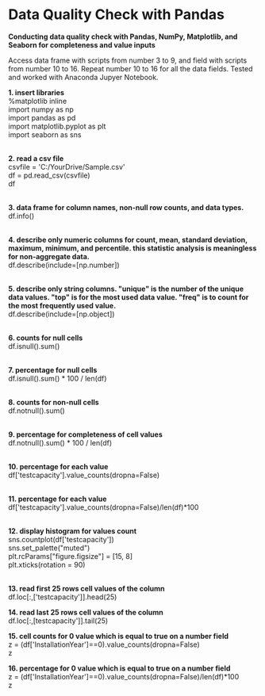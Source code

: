 # Data Quality Check with Pandas
**Conducting data quality check with Pandas, NumPy, Matplotlib, and Seaborn for completeness and value inputs**

Access data frame with scripts from number 3 to 9, and field with scripts from number 10 to 16. Repeat number 10 to 16 for all the data fields. Tested and worked with Anaconda Jupyer Notebook.   

**1. insert libraries**<br />
%matplotlib inline<br />
import numpy as np<br />
import pandas as pd<br />
import matplotlib.pyplot as plt<br />
import seaborn as sns<br /><br />

**2. read a csv file**<br />
csvfile = 'C:/YourDrive/Sample.csv'<br />
df = pd.read_csv(csvfile)<br />
df<br /><br />

**3. data frame for column names, non-null row counts, and data types.**<br />
df.info()<br /><br />

**4. describe only numeric columns for count, mean, standard deviation, maximum, minimum, and percentile. this statistic analysis is meaningless for non-aggregate data.**<br />
df.describe(include=[np.number])<br /><br />

**5. describe only string columns. "unique" is the number of the unique data values. "top" is for the most used data value. "freq" is to count for the most frequently used value.** <br />
df.describe(include=[np.object])<br /><br />

**6. counts for null cells**<br />
df.isnull().sum()<br /><br />

**7. percentage for null cells**<br />
df.isnull().sum() * 100 / len(df)<br /><br />

**8. counts for non-null cells**<br />
df.notnull().sum()<br /><br />

**9. percentage for completeness of cell values**<br />
df.notnull().sum() * 100 / len(df)<br /><br />

**10. percentage for each value**<br />
df['testcapacity'].value_counts(dropna=False)<br /><br />

**11. percentage for each value**<br />
df['testcapacity'].value_counts(dropna=False)/len(df)*100<br /><br />

**12. display histogram for values count**<br />
sns.countplot(df['testcapacity'])<br />
sns.set_palette("muted")<br />
plt.rcParams["figure.figsize"] = [15, 8]<br />
plt.xticks(rotation = 90)<br /><br />

**13. read first 25 rows cell values of the column**<br />
df.loc[:,['testcapacity']].head(25)<br />

**14. read last 25 rows cell values of the column**<br />
df.loc[:,[testcapacity']].tail(25)<br />

**15. cell counts for 0 value which is equal to true on a number field**<br />
z = (df['InstallationYear']==0).value_counts(dropna=False)<br />
z<br />

**16. percentage for 0 value which is equal to true on a number field**<br />
z = (df['InstallationYear']==0).value_counts(dropna=False)/len(df)*100<br />
z<br />
